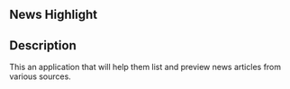 ## News Highlight

## Description
This an application that will help them list and preview news articles from various sources. 
